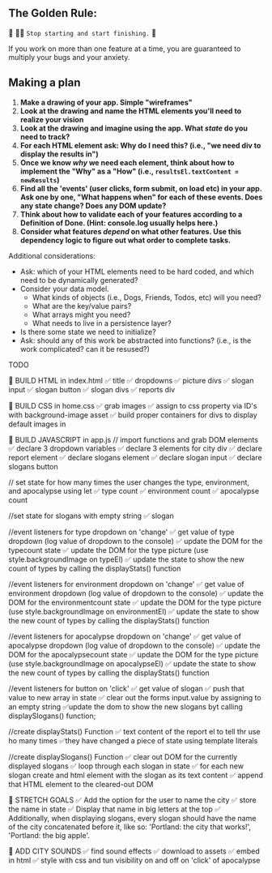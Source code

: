 ## The Golden Rule: 

🦸 🦸‍♂️ `Stop starting and start finishing.` 🏁

If you work on more than one feature at a time, you are guaranteed to multiply your bugs and your anxiety.

## Making a plan

1) **Make a drawing of your app. Simple "wireframes"** 
1) **Look at the drawing and name the HTML elements you'll need to realize your vision**
1) **Look at the drawing and imagine using the app. What _state_ do you need to track?** 
1) **For each HTML element ask: Why do I need this? (i.e., "we need div to display the results in")** 
1) **Once we know _why_ we need each element, think about how to implement the "Why" as a "How" (i.e., `resultsEl.textContent = newResults`)**
1) **Find all the 'events' (user clicks, form submit, on load etc) in your app. Ask one by one, "What happens when" for each of these events. Does any state change? Does any DOM update?**
1) **Think about how to validate each of your features according to a Definition of Done. (Hint: console.log usually helps here.)**
1) **Consider what features _depend_ on what other features. Use this dependency logic to figure out what order to complete tasks.**

Additional considerations:
- Ask: which of your HTML elements need to be hard coded, and which need to be dynamically generated?
- Consider your data model. 
  - What kinds of objects (i.e., Dogs, Friends, Todos, etc) will you need? 
  - What are the key/value pairs? 
  - What arrays might you need? 
  - What needs to live in a persistence layer?
- Is there some state we need to initialize?
- Ask: should any of this work be abstracted into functions? (i.e., is the work complicated? can it be resused?)

TODO

🎁 BUILD HTML in index.html
✅ title 
✅ dropdowns
✅ picture divs
✅ slogan input
✅ slogan button
✅ slogan divs
✅ reports div

🎁  BUILD CSS in home.css
✅ grab images
✅ assign to css property via ID's with background-image asset
✅ build proper containers for divs to display default images in 

🎁  BUILD JAVASCRIPT in app.js
// import functions and grab DOM elements
✅ declare 3 dropdown variables
✅ declare 3 elements for city div
✅ declare report element 
✅ declare slogans element
✅ declare slogan input 
✅ declare slogans button 

// set state for how many times the user changes the type, environment, and apocalypse using let 
✅ type count
✅ environment count
✅ apocalypse count

//set state for slogans with empty string
✅ slogan 

//event listeners for type dropdown on 'change'
✅ get value of type dropdown (log value of dropdown to the console)
✅ update the DOM for the typecount state
✅ update the DOM for the type picture (use style.backgroundImage on typeEl)
✅ update the state to show the new count of types by calling the displayStats() function 

//event listeners for environment dropdown on 'change'
✅ get value of environment dropdown (log value of dropdown to the console)
✅ update the DOM for the environmentcount state
✅ update the DOM for the type picture (use style.backgroundImage on environmentEl)
✅ update the state to show the new count of types by calling the displayStats() function 

//event listeners for apocalypse dropdown on 'change'
✅ get value of apocalypse dropdown (log value of dropdown to the console)
✅ update the DOM for the apocalypsecount state
✅ update the DOM for the type picture (use style.backgroundImage on apocalypseEl)
✅ update the state to show the new count of types by calling the displayStats() function 

//event listeners for button on 'click'
✅ get value of slogan
✅ push that value to new array in state
✅ clear out the forms input.value by assigning to an empty string
✅update the dom to show the new slogans byt calling displaySlogans() function;

//create displayStats() Function
✅  text content of the report el to tell thr use ho many times 
✅they have changed a piece of state using template literals 

//create displaySlogans() Function
✅  clear out DOM for the currently displayed slogans 
✅  loop through each slogan in state 
✅  for each new slogan create and html element with the slogan as its text content
✅  append that HTML element to the cleared-out DOM

🎁  STRETCH GOALS
✅  Add the option for the user to name the city
✅  store the name in state
✅ Display that name in big letters at the top
✅ Additionally, when displaying slogans, every slogan should have the name of the city concatenated before it, like so: 'Portland: the city that works!', 'Portland: the big apple'.

🎁 ADD CITY SOUNDS
✅ find sound effects 
✅ download to assets 
✅ embed in html
✅ style with css and tun visibility on and off on 'click' of apocalypse